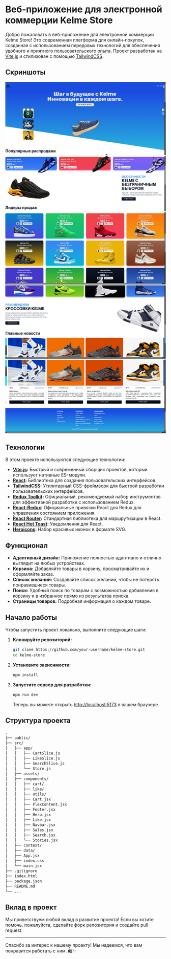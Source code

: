 # Веб-приложение для электронной коммерции Kelme Store

Добро пожаловать в веб-приложение для электронной коммерции Kelme Store! Это современная платформа для онлайн-покупок, созданная с использованием передовых технологий для обеспечения удобного и приятного пользовательского опыта. Проект разработан на [Vite.js](https://vitejs.dev/) и стилизован с помощью [TailwindCSS](https://tailwindcss.com/).


## Скриншоты

![Снимок экрана главной страницы](image5.png)
![Снимок экрана страницы товара](image1.png)
![Снимок экрана корзины](image2.png)
![Снимок экрана страницы "Нравится"](image3.png)
![Снимок экрана поиска](image4.png)

## Технологии

В этом проекте используются следующие технологии:

*   **[Vite.js](https://vitejs.dev/):** Быстрый и современный сборщик проектов, который использует нативные ES-модули.
*   **[React](https://reactjs.org/):** Библиотека для создания пользовательских интерфейсов.
*   **[TailwindCSS](https://tailwindcss.com/):** Утилитарный CSS-фреймворк для быстрой разработки пользовательских интерфейсов.
*   **[Redux Toolkit](https://redux-toolkit.js.org/):** Официальный, рекомендуемый набор инструментов для эффективной разработки с использованием Redux.
*   **[React-Redux](https://react-redux.js.org/):** Официальные привязки React для Redux для управления состоянием приложения.
*   **[React Router](https://reactrouter.com/):** Стандартная библиотека для маршрутизации в React.
*   **[React Hot Toast](https://react-hot-toast.com/):** Уведомления для React.
*   **[Heroicons](https://heroicons.com/):** Набор красивых иконок в формате SVG.

## Функционал

*   **Адаптивный дизайн:** Приложение полностью адаптивно и отлично выглядит на любых устройствах.
*   **Корзина:** Добавляйте товары в корзину, просматривайте их и оформляйте заказ.
*   **Список желаний:** Создавайте список желаний, чтобы не потерять понравившиеся товары.
*   **Поиск:** Удобный поиск по товарам с возможностью добавления в корзину и в избранное прямо из результатов поиска.
*   **Страницы товаров:** Подробная информация о каждом товаре.

## Начало работы

Чтобы запустить проект локально, выполните следующие шаги:

1.  **Клонируйте репозиторий:**

    ```bash
    git clone https://github.com/your-username/kelme-store.git
    cd kelme-store
    ```

2.  **Установите зависимости:**

    ```bash
    npm install
    ```

3.  **Запустите сервер для разработки:**

    ```bash
    npm run dev
    ```

    Теперь вы можете открыть [http://localhost:5173](http://localhost:5173) в вашем браузере.

## Структура проекта

```
.
├── public/
├── src/
│   ├── app/
│   │   ├── CartSlice.js
│   │   ├── LikeSlice.js
│   │   ├── SearchSlice.js
│   │   └── Store.js
│   ├── assets/
│   ├── components/
│   │   ├── cart/
│   │   ├── like/
│   │   ├── utils/
│   │   ├── Cart.jsx
│   │   ├── FlexContent.jsx
│   │   ├── Footer.jsx
│   │   ├── Hero.jsx
│   │   ├── Like.jsx
│   │   ├── Navbar.jsx
│   │   ├── Sales.jsx
│   │   ├── Search.jsx
│   │   └── Stories.jsx
│   ├── context/
│   ├── data/
│   ├── App.jsx
│   ├── index.css
│   └── main.jsx
├── .gitignore
├── index.html
├── package.json
├── README.md
└── ...
```

## Вклад в проект

Мы приветствуем любой вклад в развитие проекта! Если вы хотите помочь, пожалуйста, сделайте форк репозитория и создайте pull request.

---

Спасибо за интерес к нашему проекту! Мы надеемся, что вам понравится работать с ним. 🛍️✨
